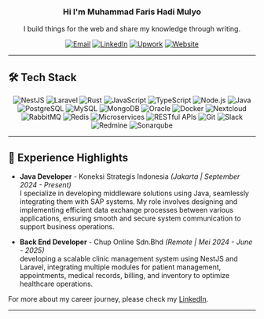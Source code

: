 <h3 align="center"> Hi I'm Muhammad Faris Hadi Mulyo</br> </h3>
<p align="center">I build things for the web and share my knowledge through writing.</p>

<p align="center">
 <a href="mailto:muhfarishalyo@gmail.com" target="_blank"><img alt="Email" src="https://img.shields.io/badge/Email-0078D4?style=for-the-badge&logo=gmail&logoColor=white" /></a>
 <a href="https://www.linkedin.com/in/muhammad-faris-hadi-mulyo/" target="_blank"><img alt="LinkedIn" src="https://img.shields.io/badge/LinkedIn-0077B5?style=for-the-badge&logo=linkedin&logoColor=white" /></a>
 <a href="https://www.upwork.com/freelancers/~01debd012b7ce60804" target="_blank"><img alt="Upwork" src="https://img.shields.io/badge/Upwork-6FDA44?style=for-the-badge&logo=upwork&logoColor=white" /></a>
 <a href="https://muhfarishadimulyo.my.id/" target="_blank"><img alt="Website" src="https://img.shields.io/badge/Website-FF7139?style=for-the-badge&logo=vercel&logoColor=white" /></a>

</p>

---

## 🛠️ Tech Stack
<p align="center">
  <!-- Languages & Frameworks -->
<img alt="NestJS" src="https://img.shields.io/badge/NestJS-E0234E?style=for-the-badge&logo=nestjs&logoColor=white" />
  <img alt="Laravel" src="https://img.shields.io/badge/Laravel-FF2D20?style=for-the-badge&logo=laravel&logoColor=white" />
  <img alt="Rust" src="https://img.shields.io/badge/Rust-000000?style=for-the-badge&logo=rust&logoColor=white" />
  <img alt="JavaScript" src="https://img.shields.io/badge/JavaScript-F7DF1E?style=for-the-badge&logo=javascript&logoColor=black" />
  <img alt="TypeScript" src="https://img.shields.io/badge/TypeScript-3178C6?style=for-the-badge&logo=typescript&logoColor=white" />
  <img alt="Node.js" src="https://img.shields.io/badge/Node.js-339933?style=for-the-badge&logo=node.js&logoColor=white" />
  <img alt="Java" src="https://img.shields.io/badge/Java-FF2D20?style=for-the-badge&logo=java&logoColor=white" />
  
  <!-- Databases -->
  <img alt="PostgreSQL" src="https://img.shields.io/badge/PostgreSQL-336791?style=for-the-badge&logo=postgresql&logoColor=white" />
  <img alt="MySQL" src="https://img.shields.io/badge/MySQL-4479A1?style=for-the-badge&logo=mysql&logoColor=white" />
  <img alt="MongoDB" src="https://img.shields.io/badge/MongoDB-47A248?style=for-the-badge&logo=mongodb&logoColor=white" />
  <img alt="Oracle" src="https://img.shields.io/badge/Oracle-FF7900?style=for-the-badge&logo=oracle&logoColor=white" />
  
  <!-- Cloud & DevOps -->
  <img alt="Docker" src="https://img.shields.io/badge/Docker-2496ED?style=for-the-badge&logo=docker&logoColor=white" />
  <img alt="Nextcloud" src="https://img.shields.io/badge/Nextcloud-0082C9?style=for-the-badge&logo=nextcloud&logoColor=white" />
  
  <!-- Messaging & Event-Driven Architecture -->
  <img alt="RabbitMQ" src="https://img.shields.io/badge/RabbitMQ-FF6600?style=for-the-badge&logo=rabbitmq&logoColor=white" />
  <img alt="Redis" src="https://img.shields.io/badge/Redis-FF4438?style=for-the-badge&logo=REDIS&logoColor=white" />

  <!-- Architecture & Communication -->
  <img alt="Microservices" src="https://img.shields.io/badge/Microservices-FFCA28?style=for-the-badge" />
  <img alt="RESTful APIs" src="https://img.shields.io/badge/RESTful_APIs-FF9900?style=for-the-badge" />

  <!-- Tools & Utilities -->
  <img alt="Git" src="https://img.shields.io/badge/Git-F05032?style=for-the-badge&logo=git&logoColor=white" />
  <img alt="Slack" src="https://img.shields.io/badge/Slack-4A154B?style=for-the-badge&logo=slack&logoColor=white" />
  <img alt="Redmine" src="https://img.shields.io/badge/Redmine-B32024?style=for-the-badge&logo=redmine&logoColor=white" />
  <img alt="Sonarqube" src="https://img.shields.io/badge/Sonarqube-4E9BCD?style=for-the-badge&logo=sonarqube&logoColor=white" />
    
</p>

---

## 💼 Experience Highlights

- **Java Developer** - Koneksi Strategis Indonesia *(Jakarta | September 2024 - Present)*  
   I specialize in developing middleware solutions using Java, seamlessly integrating them with SAP systems. My role involves designing and implementing efficient data exchange processes between various applications, ensuring smooth and secure system communication to support business operations.

- **Back End Developer** - Chup Online Sdn.Bhd *(Remote | Mei 2024 - June - 2025)*  
 developing a scalable clinic management system using NestJS and Laravel, integrating multiple modules for patient management, appointments, medical records, billing, and inventory to optimize healthcare operations.

For more about my career journey, please check my [LinkedIn](https://www.linkedin.com/in/muhammad-faris-hadi-mulyo/).

---
